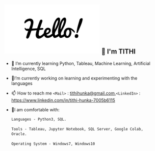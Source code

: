 ![](https://github.com/TithiHunka/TithiHunka/blob/main/Images/images.png)
👋 I'm TITHI
-------------
- 🌱 I’m currently learning Python, Tableau, Machine Learning, Artificial Intelligence, SQL
- 🌱I’m currently working on learning and experimenting with the languages
- 📫 How to reach me `<Mail>` : <tithihunka@gmail.com>,`<LinkedIn>` : <https://www.linkedin.com/in/tithi-hunka-7005b6115>
- 🌈I am comfortable with: 
      
      Languages - Python3, SQL.
     
      Tools - Tableau, Jupyter Notebook, SQL Server, Google Colab, Oracle.
      
      Operating System - Windows7, Windows10
<!---
TithiHunka/TithiHunka is a ✨ special ✨ repository because its `README.md` (this file) appears on your GitHub profile.
You can click the Preview link to take a look at your changes.
--->
